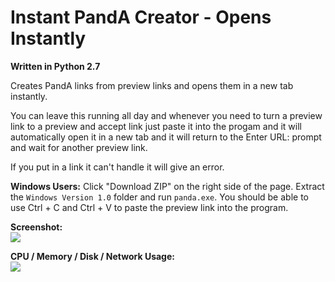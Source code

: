 # Instant PandA Creator - Opens Instantly

<strong>Written in Python 2.7</strong>

Creates PandA links from preview links and opens them in a new tab instantly.

You can leave this running all day and whenever you need to turn a preview link to a preview and accept link just paste it into the progam and it will automatically open it in a new tab and it will return to the Enter URL: prompt and wait for another preview link.

If you put in a link it can't handle it will give an error.

<strong>Windows Users:</strong> Click "Download ZIP" on the right side of the page. Extract the ```Windows Version 1.0``` folder and run ```panda.exe```. You should be able to use Ctrl + C and Ctrl + V to paste the preview link into the program.

<strong>Screenshot:</strong><br>
<img src= "http://tinyurl.com/shotvbtest">


<strong>CPU / Memory / Disk / Network Usage:</strong><br>
<img src ="http://tinyurl.com/p68oehj">